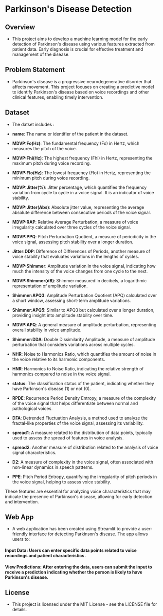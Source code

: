 # Parkinson's Disease Detection

## Overview
- This project aims to develop a machine learning model for the early detection of Parkinson's disease using various features extracted from patient data. Early diagnosis is crucial for effective treatment and management of the disease.
## Problem Statement
- Parkinson's disease is a progressive neurodegenerative disorder that affects movement. This project focuses on creating a predictive model to identify Parkinson's disease based on voice recordings and other clinical features, enabling timely intervention.
## Dataset

- The datset includes :

- **name**: The name or identifier of the patient in the dataset.

- **MDVP:Fo(Hz)**: The fundamental frequency (Fo) in Hertz, which measures the pitch of the voice.

- **MDVP:Fhi(Hz)**: The highest frequency (Fhi) in Hertz, representing the maximum pitch during voice recording.

- **MDVP:Flo(Hz)**: The lowest frequency (Flo) in Hertz, representing the minimum pitch during voice recording.

- **MDVP:Jitter(%)**: Jitter percentage, which quantifies the frequency variation from cycle to cycle in a voice signal. It is an indicator of voice stability.

- **MDVP:Jitter(Abs)**: Absolute jitter value, representing the average absolute difference between consecutive periods of the voice signal.

- **MDVP:RAP**: Relative Average Perturbation, a measure of voice irregularity calculated over three cycles of the voice signal.

- **MDVP:PPQ**: Pitch Perturbation Quotient, a measure of periodicity in the voice signal, assessing pitch stability over a longer duration.

- **Jitter:DDP**: Difference of Differences of Periods, another measure of voice stability that evaluates variations in the lengths of cycles.

- **MDVP:Shimmer**: Amplitude variation in the voice signal, indicating how much the intensity of the voice changes from one cycle to the next.

- **MDVP:Shimmer(dB)**: Shimmer measured in decibels, a logarithmic representation of amplitude variation.

- **Shimmer:APQ3**: Amplitude Perturbation Quotient (APQ) calculated over a short window, assessing short-term amplitude variations.

- **Shimmer:APQ5**: Similar to APQ3 but calculated over a longer duration, providing insight into amplitude stability over time.

- **MDVP:APQ**: A general measure of amplitude perturbation, representing overall stability in voice amplitude.

- **Shimmer:DDA**: Double Dissimilarity Amplitude, a measure of amplitude perturbation that considers variations across multiple cycles.

- **NHR**: Noise to Harmonics Ratio, which quantifies the amount of noise in the voice relative to its harmonic components.

- **HNR**: Harmonics to Noise Ratio, indicating the relative strength of harmonics compared to noise in the voice signal.

- **status**: The classification status of the patient, indicating whether they have Parkinson's disease (1) or not (0).

- **RPDE**: Recurrence Period Density Entropy, a measure of the complexity of the voice signal that helps differentiate between normal and pathological voices.

- **DFA**: Detrended Fluctuation Analysis, a method used to analyze the fractal-like properties of the voice signal, assessing its variability.

- **spread1**: A measure related to the distribution of data points, typically used to assess the spread of features in voice analysis.

- **spread2**: Another measure of distribution related to the analysis of voice signal characteristics.

- **D2**: A measure of complexity in the voice signal, often associated with non-linear dynamics in speech patterns.

- **PPE**: Pitch Period Entropy, quantifying the irregularity of pitch periods in the voice signal, helping to assess voice stability.

These features are essential for analyzing voice characteristics that may indicate the presence of Parkinson's disease, allowing for early detection and intervention.

## Web App
- A web application has been created using Streamlit to provide a user-friendly interface for detecting Parkinson's disease. The app allows users to:

#### Input Data: Users can enter specific data points related to voice recordings and patient characteristics.
#### View Predictions: After entering the data, users can submit the input to receive a prediction indicating whether the person is likely to have Parkinson's disease.

## License
- This project is licensed under the MIT License - see the LICENSE file for details.

